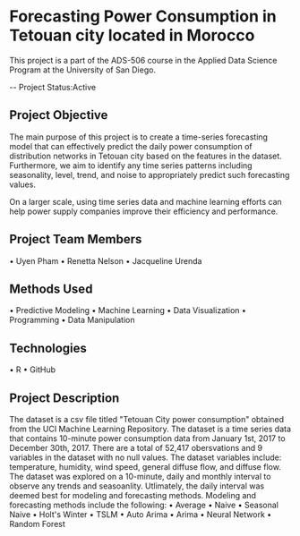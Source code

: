 # Forecasting Power Consumption in Tetouan city located in Morocco


This project is a part of the ADS-506 course in the Applied Data Science Program at the University of San Diego.

-- Project Status:Active


## Project Objective
The main purpose of this project is to create a time-series forecasting model that can effectively predict the daily power consumption of distribution networks in Tetouan city based on the features in the dataset. Furthermore, we aim to identify any time series patterns including seasonality, level, trend, and noise to appropriately predict such forecasting values.

 On a larger scale, using time series data and machine learning efforts can help power supply companies improve their efficiency and performance. 
 
## Project Team Members
•	Uyen Pham
•	Renetta Nelson
•	Jacqueline Urenda


## Methods Used
•	Predictive Modeling 
•	Machine Learning
•	Data Visualization 
•	Programming 
•	Data Manipulation


## Technologies
•	R
•	GitHub


## Project Description
The dataset is a csv file titled "Tetouan City power consumption" obtained from the UCI Machine Learning Repository. The dataset is a time series data that contains 10-minute power consumption data from January 1st, 2017 to December 30th, 2017. There are a total of 52,417 obersvations and 9 variables in the dataset with no null values. The dataset variables include: temperature, humidity, wind speed, general diffuse flow, and diffuse flow. The dataset was explored on a 10-minute, daily and monthly interval to observe any trends and seasoanlity. Utlimately, the daily interval was deemed best for modeling and forecasting methods. Modeling and forecasting methods include the following: 
•	Average
•	Naive
•	Seasonal Naive
•	Holt's Winter
•	TSLM
•	Auto Arima
•	Arima
•	Neural Network
•	Random Forest





